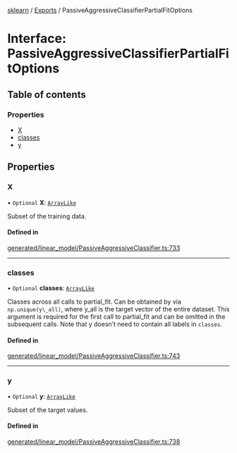 [sklearn](../readme.md) / [Exports](../modules.md) / PassiveAggressiveClassifierPartialFitOptions

# Interface: PassiveAggressiveClassifierPartialFitOptions

## Table of contents

### Properties

- [X](PassiveAggressiveClassifierPartialFitOptions.md#x)
- [classes](PassiveAggressiveClassifierPartialFitOptions.md#classes)
- [y](PassiveAggressiveClassifierPartialFitOptions.md#y)

## Properties

### X

• `Optional` **X**: [`ArrayLike`](../modules.md#arraylike)

Subset of the training data.

#### Defined in

[generated/linear_model/PassiveAggressiveClassifier.ts:733](https://github.com/transitive-bullshit/scikit-learn-ts/blob/367336a/packages/sklearn/src/generated/linear_model/PassiveAggressiveClassifier.ts#L733)

___

### classes

• `Optional` **classes**: [`ArrayLike`](../modules.md#arraylike)

Classes across all calls to partial\_fit. Can be obtained by via `np.unique(y\_all)`, where y\_all is the target vector of the entire dataset. This argument is required for the first call to partial\_fit and can be omitted in the subsequent calls. Note that y doesn’t need to contain all labels in `classes`.

#### Defined in

[generated/linear_model/PassiveAggressiveClassifier.ts:743](https://github.com/transitive-bullshit/scikit-learn-ts/blob/367336a/packages/sklearn/src/generated/linear_model/PassiveAggressiveClassifier.ts#L743)

___

### y

• `Optional` **y**: [`ArrayLike`](../modules.md#arraylike)

Subset of the target values.

#### Defined in

[generated/linear_model/PassiveAggressiveClassifier.ts:738](https://github.com/transitive-bullshit/scikit-learn-ts/blob/367336a/packages/sklearn/src/generated/linear_model/PassiveAggressiveClassifier.ts#L738)
